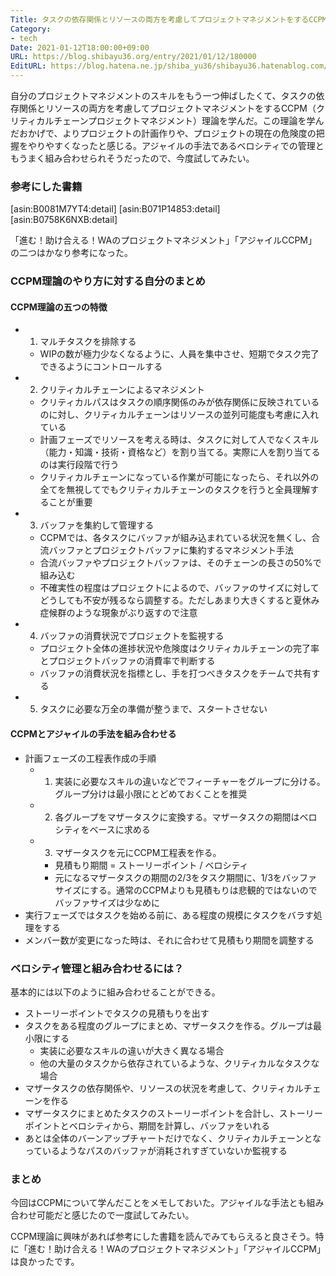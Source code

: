 ```yaml
---
Title: タスクの依存関係とリソースの両方を考慮してプロジェクトマネジメントをするCCPM理論を学んだ
Category:
- tech
Date: 2021-01-12T18:00:00+09:00
URL: https://blog.shibayu36.org/entry/2021/01/12/180000
EditURL: https://blog.hatena.ne.jp/shiba_yu36/shibayu36.hatenablog.com/atom/entry/26006613677288432
---
```


自分のプロジェクトマネジメントのスキルをもう一つ伸ばしたくて、タスクの依存関係とリソースの両方を考慮してプロジェクトマネジメントをするCCPM（クリティカルチェーンプロジェクトマネジメント）理論を学んだ。この理論を学んだおかげで、よりプロジェクトの計画作りや、プロジェクトの現在の危険度の把握をやりやすくなったと感じる。アジャイルの手法であるベロシティでの管理ともうまく組み合わせられそうだったので、今度試してみたい。

### 参考にした書籍
[asin:B0081M7YT4:detail]
[asin:B071P14853:detail]
[asin:B0758K6NXB:detail]

「進む！助け合える！WAのプロジェクトマネジメント」「アジャイルCCPM」の二つはかなり参考になった。

### CCPM理論のやり方に対する自分のまとめ
#### CCPM理論の五つの特徴
* 1) マルチタスクを排除する
	* WIPの数が極力少なくなるように、人員を集中させ、短期でタスク完了できるようにコントロールする
* 2) クリティカルチェーンによるマネジメント
	* クリティカルパスはタスクの順序関係のみが依存関係に反映されているのに対し、クリティカルチェーンはリソースの並列可能度も考慮に入れている
	* 計画フェーズでリソースを考える時は、タスクに対して人でなくスキル（能力・知識・技術・資格など）を割り当てる。実際に人を割り当てるのは実行段階で行う
	* クリティカルチェーンになっている作業が可能になったら、それ以外の全てを無視してでもクリティカルチェーンのタスクを行うと全員理解することが重要
* 3) バッファを集約して管理する
	* CCPMでは、各タスクにバッファが組み込まれている状況を無くし、合流バッファとプロジェクトバッファに集約するマネジメント手法
	* 合流バッファやプロジェクトバッファは、そのチェーンの長さの50%で組み込む
	* 不確実性の程度はプロジェクトによるので、バッファのサイズに対してどうしても不安が残るなら調整する。ただしあまり大きくすると夏休み症候群のような現象がぶり返すので注意
* 4) バッファの消費状況でプロジェクトを監視する
	* プロジェクト全体の進捗状況や危険度はクリティカルチェーンの完了率とプロジェクトバッファの消費率で判断する
	* バッファの消費状況を指標とし、手を打つべきタスクをチームで共有する
* 5) タスクに必要な万全の準備が整うまで、スタートさせない

#### CCPMとアジャイルの手法を組み合わせる
* 計画フェーズの工程表作成の手順
	* 1) 実装に必要なスキルの違いなどでフィーチャーをグループに分ける。グループ分けは最小限にとどめておくことを推奨
	* 2) 各グループをマザータスクに変換する。マザータスクの期間はベロシティをベースに求める
	* 3) マザータスクを元にCCPM工程表を作る。
        * 見積もり期間 = ストーリーポイント / ベロシティ
		* 元になるマザータスクの期間の2/3をタスク期間に、1/3をバッファサイズにする。通常のCCPMよりも見積もりは悲観的ではないのでバッファサイズは少なめに
* 実行フェーズではタスクを始める前に、ある程度の規模にタスクをバラす処理をする
* メンバー数が変更になった時は、それに合わせて見積もり期間を調整する

### ベロシティ管理と組み合わせるには？
基本的には以下のように組み合わせることができる。

* ストーリーポイントでタスクの見積もりを出す
* タスクをある程度のグループにまとめ、マザータスクを作る。グループは最小限にする
    * 実装に必要なスキルの違いが大きく異なる場合
    * 他の大量のタスクから依存されているような、クリティカルなタスクな場合
* マザータスクの依存関係や、リソースの状況を考慮して、クリティカルチェーンを作る
* マザータスクにまとめたタスクのストーリーポイントを合計し、ストーリーポイントとベロシティから、期間を計算し、バッファをいれる
* あとは全体のバーンアップチャートだけでなく、クリティカルチェーンとなっているようなパスのバッファが消耗されすぎていないか監視する

### まとめ
今回はCCPMについて学んだことをメモしておいた。アジャイルな手法とも組み合わせ可能だと感じたので一度試してみたい。

CCPM理論に興味があれば参考にした書籍を読んでみてもらえると良さそう。特に「進む！助け合える！WAのプロジェクトマネジメント」「アジャイルCCPM」は良かったです。
